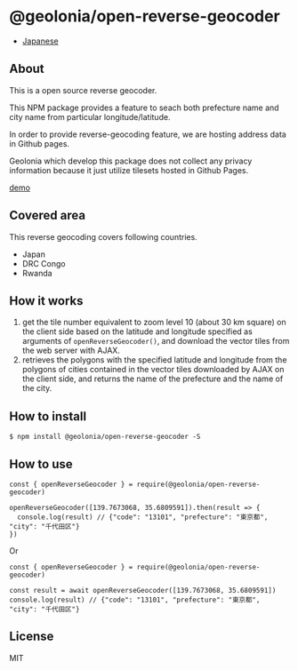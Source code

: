 # @geolonia/open-reverse-geocoder

- [Japanese](README.ja.md)

## About

This is a open source reverse geocoder.

This NPM package provides a feature to seach both prefecture name and city name from particular longitude/latitude.

In order to provide reverse-geocoding feature, we are hosting address data in Github pages.

Geolonia which develop this package does not collect any privacy information because it just utilize tilesets hosted in Github Pages.

[demo](https://codepen.io/geolonia/pen/oNZLPQP)

## Covered area

This reverse geocoding covers following countries.

- Japan
- DRC Congo
- Rwanda

## How it works

1. get the tile number equivalent to zoom level 10 (about 30 km square) on the client side based on the latitude and longitude specified as arguments of `openReverseGeocoder()`, and download the vector tiles from the web server with AJAX.
2. retrieves the polygons with the specified latitude and longitude from the polygons of cities contained in the vector tiles downloaded by AJAX on the client side, and returns the name of the prefecture and the name of the city.

## How to install

```
$ npm install @geolonia/open-reverse-geocoder -S
```

## How to use

```
const { openReverseGeocoder } = require(@geolonia/open-reverse-geocoder)

openReverseGeocoder([139.7673068, 35.6809591]).then(result => {
  console.log(result) // {"code": "13101", "prefecture": "東京都", "city": "千代田区"}
})
```

Or

```
const { openReverseGeocoder } = require(@geolonia/open-reverse-geocoder)

const result = await openReverseGeocoder([139.7673068, 35.6809591])
console.log(result) // {"code": "13101", "prefecture": "東京都", "city": "千代田区"}
```

## License

MIT
